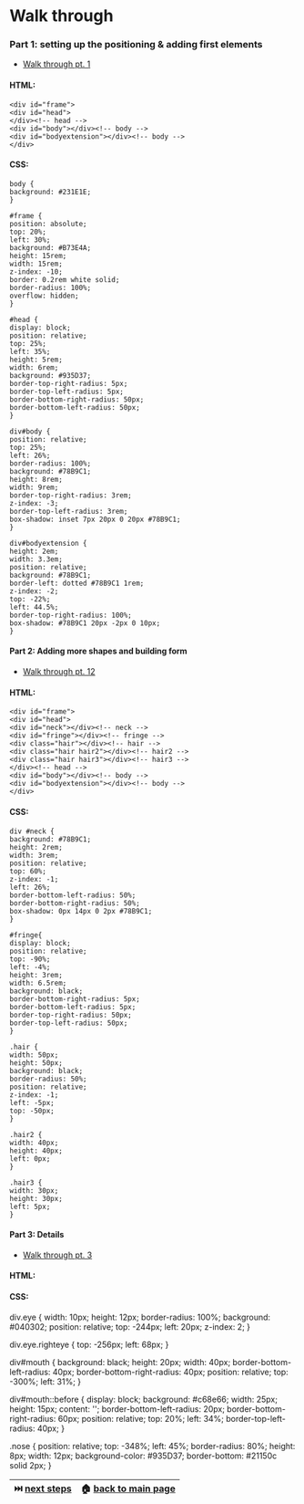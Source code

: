 # Walk through
### Part 1: setting up the positioning & adding first elements
* [Walk through pt. 1](https://codepen.io/sleepypioneer/pen/RvXyQq)

#### HTML:  

`<div id="frame">`  
  `<div id="head">`  
  `</div><!-- head -->`  
  `<div id="body"></div><!-- body -->`  
  `<div id="bodyextension"></div><!-- body -->`  
`</div>` 

#### CSS:  

`body {`  
  `background: #231E1E;`  
`}`  

`#frame {`  
    `position: absolute;`  
    `top: 20%;`  
    `left: 30%;`  
    `background: #B73E4A;`  
    `height: 15rem;`  
    `width: 15rem;`  
    `z-index: -10;`  
    `border: 0.2rem white solid;`  
    `border-radius: 100%;`  
    `overflow: hidden;`  
`}`  

`#head {`  
    `display: block;`  
    `position: relative;`  
    `top: 25%;`  
    `left: 35%;`  
    `height: 5rem;`  
    `width: 6rem;`  
    `background: #935D37;`  
    `border-top-right-radius: 5px;`  
    `border-top-left-radius: 5px;`  
    `border-bottom-right-radius: 50px;`  
    `border-bottom-left-radius: 50px;`  
`}`  

 `div#body {`  
    `position: relative;`  
    `top: 25%;`  
    `left: 26%;`  
    `border-radius: 100%;`  
    `background: #78B9C1;`  
    `height: 8rem;`  
    `width: 9rem;`  
    `border-top-right-radius: 3rem;`  
    `z-index: -3;`  
    `border-top-left-radius: 3rem;`  
    `box-shadow: inset 7px 20px 0 20px #78B9C1;`  
`}`  

`div#bodyextension {`  
    `height: 2em;`  
    `width: 3.3em;`  
    `position: relative;`  
    `background: #78B9C1;`  
    `border-left: dotted #78B9C1 1rem;`  
    `z-index: -2;`  
    `top: -22%;`  
    `left: 44.5%;`  
    `border-top-right-radius: 100%;`  
    `box-shadow: #78B9C1 20px -2px 0 10px;`  
`}` 

#### Part 2: Adding more shapes and building form
* [Walk through pt. 12](https://codepen.io/sleepypioneer/pen/LqwrEX)
#### HTML: 

`<div id="frame">`  
  `<div id="head">`  
    `<div id="neck"></div><!-- neck -->`  
    `<div id="fringe"></div><!-- fringe -->`  
    `<div class="hair"></div><!-- hair -->`  
    `<div class="hair hair2"></div><!-- hair2 -->`  
    `<div class="hair hair3"></div><!-- hair3 -->`  
  `</div><!-- head -->`  
  `<div id="body"></div><!-- body -->`  
  `<div id="bodyextension"></div><!-- body -->`  
`</div>`  

#### CSS:

`div #neck {`  
    `background: #78B9C1;`  
    `height: 2rem;`  
    `width: 3rem;`  
    `position: relative;`  
    `top: 60%;`  
    `z-index: -1;`  
    `left: 26%;`  
    `border-bottom-left-radius: 50%;`  
    `border-bottom-right-radius: 50%;`  
    `box-shadow: 0px 14px 0 2px #78B9C1;`  
`}`  

`#fringe{`  
    `display: block;`  
    `position: relative;`  
    `top: -90%;`  
    `left: -4%;`  
    `height: 3rem;`  
    `width: 6.5rem;`  
    `background: black;`  
    `border-bottom-right-radius: 5px;`  
    `border-bottom-left-radius: 5px;`  
    `border-top-right-radius: 50px;`  
    `border-top-left-radius: 50px;`  
`}`  

`.hair {`  
  `width: 50px;`  
  `height: 50px;`  
  `background: black;`  
  `border-radius: 50%;`  
  `position: relative;`  
  `z-index: -1;`  
  `left: -5px;`  
  `top: -50px;`  
`}`  

`.hair2 {`  
  `width: 40px;`  
  `height: 40px;`  
  `left: 0px;`  
`}`  

`.hair3 {`  
  `width: 30px;`  
  `height: 30px;`  
  `left: 5px;`  
`}`  


#### Part 3: Details
* [Walk through pt. 3](https://codepen.io/sleepypioneer/pen/NJKbNx)

#### HTML: 

<div id="frame">
  
  <div id="head">
    <div id="neck"></div><!-- neck -->
    <div id="fringe"></div><!-- fringe -->
    <div class="hair"></div><!-- hair -->
    <div class="hair hair2"></div><!-- hair2 -->
    <div class="hair hair3"></div><!-- hair3 -->
    <div class="hair hair4"></div><!-- hair4 -->
    <div class="ears"></div><!-- ears -->
    <div class="ears rightear"></div><!-- ears -->
    <div class="eye">
    </div><!--eyes -->
    <div class="eye righteye">
    </div><!--eyes right -->
    <div id="mouth"></div><!-- mouth -->
    <div class="nose"></div><!-- nose -->
  </div><!-- head -->
  
  <div id="body"></div><!-- body -->
  
  <div id="bodyextension"></div><!-- body -->
</div>

#### CSS:

div.eye {
    width: 10px;
    height: 12px;
    border-radius: 100%;
    background: #040302;
    position: relative;
    top: -244px;
    left: 20px;
    z-index: 2;
}

div.eye.righteye {
    top: -256px;
    left: 68px;
}

div#mouth {
    background: black;
    height: 20px;
    width: 40px;
    border-bottom-left-radius: 40px;
    border-bottom-right-radius: 40px;
    position: relative;
    top: -300%;
    left: 31%;
}

div#mouth::before {
    display: block;
    background: #c68e66;
    width: 25px;
    height: 15px;
    content: '';
    border-bottom-left-radius: 20px;
    border-bottom-right-radius: 60px;
    position: relative;
    top: 20%;
    left: 34%;
    border-top-left-radius: 40px;
}

.nose {
    position: relative;
    top: -348%;
    left: 45%;
    border-radius: 80%;
    height: 8px;
    width: 12px;
    background-color: #935D37;
    border-bottom: #21150c solid 2px;
} 



|⏭️ [next steps](/next_steps.md)|🏠 [back to main page](/README.md)|
|:-----------------------------------------------: |:-----------------------------------------------: |   
